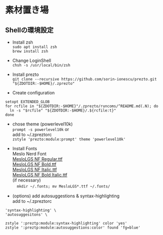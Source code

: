 # 素材置き場
## Shellの環境設定
- Install zsh  
`sudo apt install zsh`  
`brew install zsh`

- Change LoginShell  
`chsh -s /usr/local/bin/zsh`

- Install prezto  
`git clone --recursive https://github.com/sorin-ionescu/prezto.git "${ZDOTDIR:-$HOME}/.zprezto"`

- Create configuration  
```
setopt EXTENDED_GLOB
for rcfile in "${ZDOTDIR:-$HOME}"/.zprezto/runcoms/^README.md(.N); do  
  ln -s "$rcfile" "${ZDOTDIR:-$HOME}/.${rcfile:t}"  
done
```

- chose theme (powerlevel10k)  
`prompt -s powerlevel10k`
or  
add to ~/.zpreztorc  
`zstyle 'prezto:module:prompt' theme 'powerlevel10k'`

- Install Fonts  
Meslo Nerd Font  
[MesloLGS NF Regular.ttf](https://github.com/romkatv/powerlevel10k-media/raw/master/MesloLGS%20NF%20Regular.ttf)  
[MesloLGS NF Bold.ttf](https://github.com/romkatv/powerlevel10k-media/raw/master/MesloLGS%20NF%20Bold.ttf)  
[MesloLGS NF Italic.ttf](https://github.com/romkatv/powerlevel10k-media/raw/master/MesloLGS%20NF%20Italic.ttf)  
[MesloLGS NF Bold Italic.ttf](https://github.com/romkatv/powerlevel10k-media/raw/master/MesloLGS%20NF%20Bold%20Italic.ttf)  
(if necessary)   
　`mkdir ~/.fonts; mv MesloLGS*.ttf ~/.fonts/`

- (options) add autosuggestions & syntax-highlighting  
add to ~/.zpreztorc  
```
'syntax-highlighting' \  
'autosuggesitons' \
```
```
zstyle ':preztp:module:syntax-highlighting' color 'yes'  
zstyle ':preztp:module:autosuggestions:color' found 'fg=blue'
```
